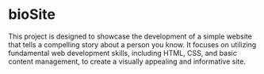 # bioSite
This project is designed to showcase the development of a simple website that tells a compelling story about a person you know. It focuses on utilizing fundamental web development skills, including HTML, CSS, and basic content management, to create a visually appealing and informative site.
